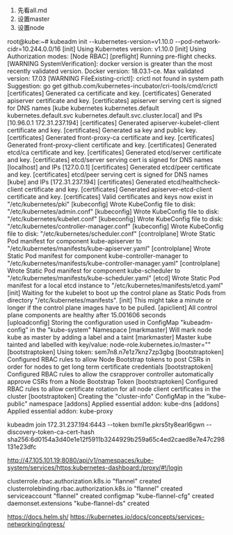 1. 先看all.md
2. 设置master
3. 设置node


root@kube:~# kubeadm init --kubernetes-version=v1.10.0 --pod-network-cidr=10.244.0.0/16
[init] Using Kubernetes version: v1.10.0
[init] Using Authorization modes: [Node RBAC]
[preflight] Running pre-flight checks.
	[WARNING SystemVerification]: docker version is greater than the most recently validated version. Docker version: 18.03.1-ce. Max validated version: 17.03
	[WARNING FileExisting-crictl]: crictl not found in system path
Suggestion: go get github.com/kubernetes-incubator/cri-tools/cmd/crictl
[certificates] Generated ca certificate and key.
[certificates] Generated apiserver certificate and key.
[certificates] apiserver serving cert is signed for DNS names [kube kubernetes kubernetes.default kubernetes.default.svc kubernetes.default.svc.cluster.local] and IPs [10.96.0.1 172.31.237.194]
[certificates] Generated apiserver-kubelet-client certificate and key.
[certificates] Generated sa key and public key.
[certificates] Generated front-proxy-ca certificate and key.
[certificates] Generated front-proxy-client certificate and key.
[certificates] Generated etcd/ca certificate and key.
[certificates] Generated etcd/server certificate and key.
[certificates] etcd/server serving cert is signed for DNS names [localhost] and IPs [127.0.0.1]
[certificates] Generated etcd/peer certificate and key.
[certificates] etcd/peer serving cert is signed for DNS names [kube] and IPs [172.31.237.194]
[certificates] Generated etcd/healthcheck-client certificate and key.
[certificates] Generated apiserver-etcd-client certificate and key.
[certificates] Valid certificates and keys now exist in "/etc/kubernetes/pki"
[kubeconfig] Wrote KubeConfig file to disk: "/etc/kubernetes/admin.conf"
[kubeconfig] Wrote KubeConfig file to disk: "/etc/kubernetes/kubelet.conf"
[kubeconfig] Wrote KubeConfig file to disk: "/etc/kubernetes/controller-manager.conf"
[kubeconfig] Wrote KubeConfig file to disk: "/etc/kubernetes/scheduler.conf"
[controlplane] Wrote Static Pod manifest for component kube-apiserver to "/etc/kubernetes/manifests/kube-apiserver.yaml"
[controlplane] Wrote Static Pod manifest for component kube-controller-manager to "/etc/kubernetes/manifests/kube-controller-manager.yaml"
[controlplane] Wrote Static Pod manifest for component kube-scheduler to "/etc/kubernetes/manifests/kube-scheduler.yaml"
[etcd] Wrote Static Pod manifest for a local etcd instance to "/etc/kubernetes/manifests/etcd.yaml"
[init] Waiting for the kubelet to boot up the control plane as Static Pods from directory "/etc/kubernetes/manifests".
[init] This might take a minute or longer if the control plane images have to be pulled.
[apiclient] All control plane components are healthy after 15.001606 seconds
[uploadconfig] Storing the configuration used in ConfigMap "kubeadm-config" in the "kube-system" Namespace
[markmaster] Will mark node kube as master by adding a label and a taint
[markmaster] Master kube tainted and labelled with key/value: node-role.kubernetes.io/master=""
[bootstraptoken] Using token: sem7n8.n7e1z7knz7zp3gbg
[bootstraptoken] Configured RBAC rules to allow Node Bootstrap tokens to post CSRs in order for nodes to get long term certificate credentials
[bootstraptoken] Configured RBAC rules to allow the csrapprover controller automatically approve CSRs from a Node Bootstrap Token
[bootstraptoken] Configured RBAC rules to allow certificate rotation for all node client certificates in the cluster
[bootstraptoken] Creating the "cluster-info" ConfigMap in the "kube-public" namespace
[addons] Applied essential addon: kube-dns
[addons] Applied essential addon: kube-proxy



  kubeadm join 172.31.237.194:6443 --token bxml1e.pkrs5ty8earl6gwn --discovery-token-ca-cert-hash sha256:6d0154a3d40e1e12f5911b3244929b259a65c4ed2caed8e7e47c298131e23dfc

http://47.105.101.19:8080/api/v1/namespaces/kube-system/services/https:kubernetes-dashboard:/proxy/#!/login



clusterrole.rbac.authorization.k8s.io "flannel" created
clusterrolebinding.rbac.authorization.k8s.io "flannel" created
serviceaccount "flannel" created
configmap "kube-flannel-cfg" created
daemonset.extensions "kube-flannel-ds" created



https://docs.helm.sh/
https://kubernetes.io/docs/concepts/services-networking/ingress/


